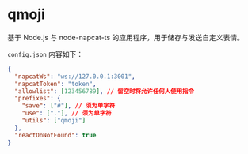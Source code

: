 # qmoji

基于 Node.js 与 node-napcat-ts 的应用程序，用于储存与发送自定义表情。

`config.json` 内容如下：

```json
{
  "napcatWs": "ws://127.0.0.1:3001",
  "napcatToken": "token",
  "allowlist": [123456789], // 留空时将允许任何人使用指令
  "prefixes": {
    "save": ["#"], // 须为单字符
    "use": ["."], // 须为单字符
    "utils": ["qmoji"]
  },
  "reactOnNotFound": true
}
```
